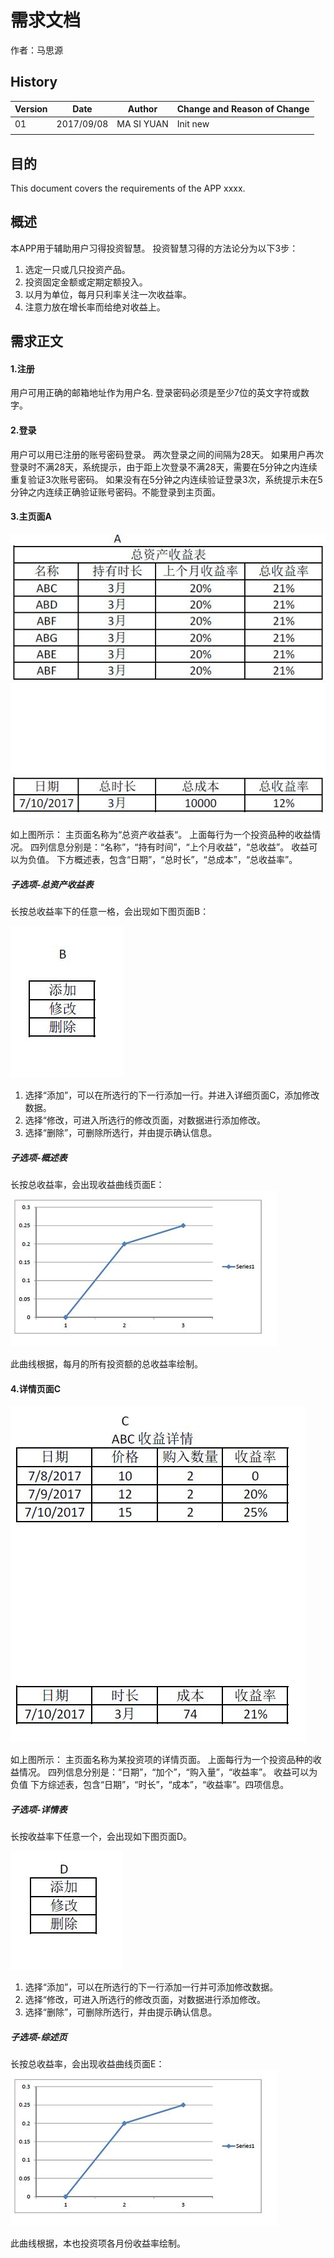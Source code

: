 # 需求文档

作者：马思源

## History

<table>
<thead>
<tr>
<th>Version</th>
<th>Date</th>
<th>Author</th>
<th>Change and Reason of Change</th>
</tr>
</thead>
<tbody>
<tr>
<td>01</td>
<td>2017/09/08</td>
<td>MA SI YUAN</td>
<td>Init new</td>
</tr>
<tr>
<td></td>
<td></td>
<td></td>
<td></td>
</tr>
</tbody>
</table>

## 目的

This document covers the requirements of the APP xxxx.

## 概述

本APP用于辅助用户习得投资智慧。
投资智慧习得的方法论分为以下3步：

1.  选定一只或几只投资产品。
2.  投资固定金额或定期定额投入。
3.  以月为单位，每月只利率关注一次收益率。
4.  注意力放在增长率而给绝对收益上。

## 需求正文

#### 1.注册

用户可用正确的邮箱地址作为用户名.
登录密码必须是至少7位的英文字符或数字。

#### 2.登录

用户可以用已注册的账号密码登录。
两次登录之间的间隔为28天。
如果用户再次登录时不满28天，系统提示，由于距上次登录不满28天，需要在5分钟之内连续重复验证3次账号密码。
如果没有在5分钟之内连续验证登录3次，系统提示未在5分钟之内连续正确验证账号密码。不能登录到主页面。

#### 3.主页面A

![Alt text](https://github.com/MAMAMASIYUAN/android-learning/blob/master/%E4%BB%93%E5%BA%93/PageA.JPG)


如上图所示：
主页面名称为“总资产收益表“。
上面每行为一个投资品种的收益情况。
四列信息分别是：“名称”，“持有时间”，“上个月收益”，“总收益”。
收益可以为负值。
下方概述表，包含“日期”，“总时长”，“总成本”，“总收益率”。

##### 子选项-总资产收益表

长按总收益率下的任意一格，会出现如下图页面B：

![Alt text](https://github.com/MAMAMASIYUAN/android-learning/blob/master/%E4%BB%93%E5%BA%93/PageB.JPG)


1.  选择“添加”，可以在所选行的下一行添加一行。并进入详细页面C，添加修改数据。
2.  选择“修改，可进入所选行的修改页面，对数据进行添加修改。
3.  选择“删除”，可删除所选行，并由提示确认信息。

##### 子选项-概述表

长按总收益率，会出现收益曲线页面E：
![Alt text](https://github.com/MAMAMASIYUAN/android-learning/blob/master/%E4%BB%93%E5%BA%93/PageE.JPG)

此曲线根据，每月的所有投资额的总收益率绘制。

#### 4.详情页面C

![Alt text](https://github.com/MAMAMASIYUAN/android-learning/blob/master/%E4%BB%93%E5%BA%93/PageC.JPG)


如上图所示：
主页面名称为某投资项的详情页面。
上面每行为一个投资品种的收益情况。
四列信息分别是：“日期”，“加个”，“购入量”，“收益率”。
收益可以为负值
下方综述表，包含“日期”，“时长”，“成本”，“收益率”。四项信息。

##### 子选项-详情表

长按收益率下任意一个，会出现如下图页面D。

![Alt text](https://github.com/MAMAMASIYUAN/android-learning/blob/master/%E4%BB%93%E5%BA%93/PageD.JPG)


1.  选择“添加”，可以在所选行的下一行添加一行并可添加修改数据。
2.  选择“修改，可进入所选行的修改页面，对数据进行添加修改。
3.  选择“删除”，可删除所选行，并由提示确认信息。

##### 子选项-综述页

长按总收益率，会出现收益曲线页面E：
![Alt text](https://github.com/MAMAMASIYUAN/android-learning/blob/master/%E4%BB%93%E5%BA%93/PageE.JPG)


此曲线根据，本也投资项各月份收益率绘制。
